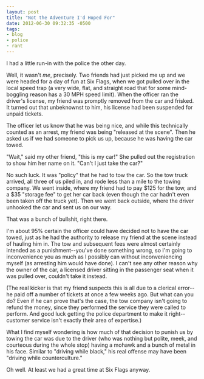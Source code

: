 ```yaml
---
layout: post
title: "Not the Adventure I'd Hoped For"
date: 2012-06-30 09:32:35 -0500
tags:
- blog
- police
- rant
---
```


I had a little run-in with the police the other day.

Well, it wasn't *me*, precisely. Two friends had just picked me up and we were headed for a day of fun at Six Flags, when we got pulled over in the local speed trap (a very wide, flat, and straight road that for some mind-boggling reason has a 30 MPH speed limit). When the officer ran the driver's license, my friend was promptly removed from the car and frisked. It turned out that unbeknownst to him, his license had been suspended for unpaid tickets. 

The officer let us know that he was being nice, and while this technically counted as an arrest, my friend was being "released at the scene". Then he asked us if we had someone to pick us up, because he was having the car towed.

"Wait," said my other friend, "this is my car!" She pulled out the registration to show him her name on it. "Can't I just take the car?"

No such luck. It was "policy" that he had to tow the car. So the tow truck arrived, all three of us piled in, and rode less than a mile to the towing company. We went inside, where my friend had to pay $125 for the tow, and a $35 "storage fee" to get her car back (even though the car hadn't even been taken off the truck yet). Then we went back outside, where the driver unhooked the car and sent us on our way.

That was a bunch of bullshit, right there. 

I'm about 95% certain the officer could have decided not to have the car towed, just as he had the authority to release my friend at the scene instead of hauling him in. The tow and subsequent fees were almost certainly intended as a punishment--you've done something wrong, so I'm going to inconvenience you as much as I possibly can without inconveniencing myself (as arresting him would have done). I can't see any other reason why the owner of the car, a licensed driver sitting in the passenger seat when it was pulled over, couldn't take it instead. 

(The real kicker is that my friend suspects this is all due to a clerical error--he paid off a number of tickets at once a few weeks ago. But what can you do? Even if he can prove that's the case, the tow company isn't going to refund the money, since they performed the service they were called to perform. And good luck getting the police department to make it right--customer service isn't exactly their area of expertise.)

What I find myself wondering is how much of that decision to punish us by towing the car was due to the driver (who was nothing but polite, meek, and courteous during the whole stop) having a mohawk and a bunch of metal in his face. Similar to "driving while black," his real offense may have been "driving while counterculture."

Oh well. At least we had a great time at Six Flags anyway.